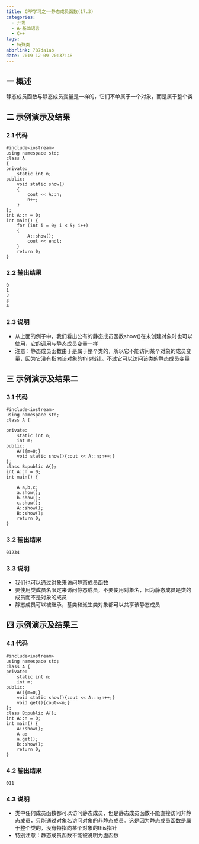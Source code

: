 ```yaml
---
title: CPP学习之——静态成员函数(17.3)
categories:
  - 开发
  - A-基础语言
  - C++
tags:
  - 特殊类
abbrlink: 787da1ab
date: 2019-12-09 20:37:48
---
```

## 一 概述

静态成员函数与静态成员变量是一样的，它们不单属于一个对象，而是属于整个类

<!--more-->

## 二 示例演示及结果

### 2.1 代码

```
#include<iostream>
using namespace std;
class A 
{
private:
	static int n;
public:
	void static show()
	{
		cout << A::n;
		n++;
	}
};
int A::n = 0;
int main() {
	for (int i = 0; i < 5; i++)
	{
		A::show();
		cout << endl;
	}
	return 0;
}
```

### 2.2 输出结果

```
0
1
2
3
4
```

### 2.3 说明

* 从上面的例子中，我们看出公有的静态成员函数show()在未创建对象时也可以使用，它的调用与静态成员变量一样
* 注意：静态成员函数由于是属于整个类的，所以它不能访问某个对象的成员变量，因为它没有指向该对象的this指针。不过它可以访问该类的静态成员变量

## 三 示例演示及结果二

### 3.1 代码

```
#include<iostream>
using namespace std;
class A {

private:
	static int n;
	int m;
public:
	A(){m=0;}
	void static show(){cout << A::n;n++;}
};
class B:public A{};
int A::n = 0;
int main() {

	A a,b,c;
	a.show();
	b.show();
	c.show();
	A::show();
	B::show();
	return 0;
}
```

### 3.2 输出结果

```
01234
```

### 3.3 说明

* 我们也可以通过对象来访问静态成员函数
* 要使用类成员名限定来访问静态成员，不要使用对象名，因为静态成员是类的成员而不是对象的成员
* 静态成员可以被继承，基类和派生类对象都可以共享该静态成员

## 四  示例演示及结果三

### 4.1 代码

```
#include<iostream>
using namespace std;
class A {
private:
	static int n;
	int m;
public:
	A(){m=0;}
	void static show(){cout << A::n;n++;}
	void get(){cout<<n;}
};
class B:public A{};
int A::n = 0;
int main() {
	A::show();
	A a;
	a.get();
	B::show();
	return 0;
}
```

### 4.2 输出结果

```
011
```

### 4.3 说明

* 类中任何成员函数都可以访问静态成员，但是静态成员函数不能直接访问非静态成员，只能通过对象名访问对象的非静态成员。这是因为静态成员函数是属于整个类的，没有特指向某个对象的this指针
* 特别注意：静态成员函数不能被说明为虚函数